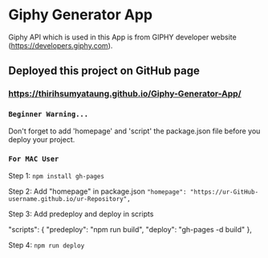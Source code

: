 # Giphy Generator App 

Giphy API which is used in this App is from GIPHY developer website (https://developers.giphy.com). 

## Deployed this project on GitHub page 

### https://thirihsumyataung.github.io/Giphy-Generator-App/

### `Beginner Warning...`

Don't forget to add 'homepage' and 'script' the package.json file before you deploy your project. 

### `For MAC User `

Step 1: `npm install gh-pages`

Step 2: Add "homepage" in package.json 
        `"homepage": "https://ur-GitHub-username.github.io/ur-Repository",` 

Step 3: Add predeploy and deploy in scripts 

  "scripts": { 
    "predeploy": "npm run build",
    "deploy": "gh-pages -d build"
  },

Step 4: `npm run deploy`



